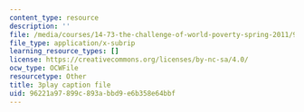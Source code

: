```yaml
---
content_type: resource
description: ''
file: /media/courses/14-73-the-challenge-of-world-poverty-spring-2011/96221a97899c893abbd9e6b358e64bbf_LERsET25_l0.srt
file_type: application/x-subrip
learning_resource_types: []
license: https://creativecommons.org/licenses/by-nc-sa/4.0/
ocw_type: OCWFile
resourcetype: Other
title: 3play caption file
uid: 96221a97-899c-893a-bbd9-e6b358e64bbf
---
```

